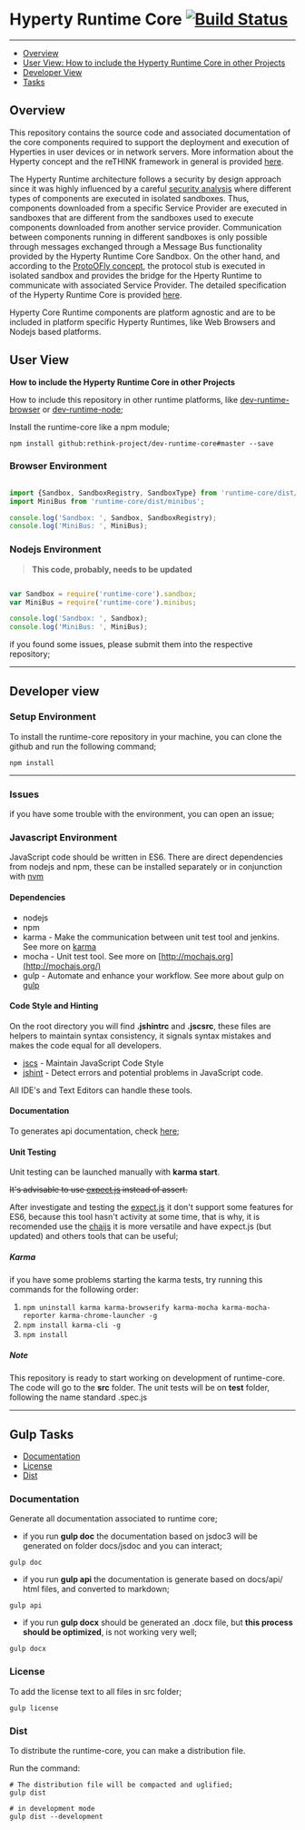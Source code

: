 # Hyperty Runtime Core [![Build Status](https://travis-ci.org/reTHINK-project/dev-runtime-core.svg?branch=develop-improves-revised-catalogue)](https://travis-ci.org/reTHINK-project/dev-runtime-core)
--------------------

-	[Overview](#overview)
-	[User View: How to include the Hyperty Runtime Core in other Projects](#user-view)
-	[Developer View](#developer-view)
-	[Tasks](#tasks)

## <a id="overview">Overview</a>

This repository contains the source code and associated documentation of the core components required to support the deployment and execution of Hyperties in user devices or in network servers. More information about the Hyperty concept and the reTHINK framework in general is provided [here](https://github.com/reTHINK-project/dev-service-framework/blob/master/README.md).

The Hyperty Runtime architecture follows a security by design approach since it was highly influenced by a careful [security analysis](docs/specs/securityanalysis.md) where different types of components are executed in isolated sandboxes. Thus, components downloaded from a specific Service Provider are executed in sandboxes that are different from the sandboxes used to execute components downloaded from another service provider. Communication between components running in different sandboxes is only possible through messages exchanged through a Message Bus functionality provided by the Hyperty Runtime Core Sandbox. On the other hand, and according to the [ProtoOFly concept](https://github.com/reTHINK-project/dev-service-framework/blob/master/docs/manuals/hyperty-messaging-framework.md#protocol-on-the-fly-protofly-and-protostubs), the protocol stub is executed in isolated sandbox and provides the bridge for the Hperty Runtime to communicate with associated Service Provider. The detailed specification of the Hyperty Runtime Core is provided [here](docs/specs/readme.md).

Hyperty Core Runtime components are platform agnostic and are to be included in platform specific Hyperty Runtimes, like Web Browsers and Nodejs based platforms.

## <a id="user-view">User View</a>

**How to include the Hyperty Runtime Core in other Projects**

How to include this repository in other runtime platforms, like [dev-runtime-browser](https://github.com/reTHINK-project/dev-runtime-browser) or [dev-runtime-node](https://github.com/reTHINK-project/dev-runtime-node);

Install the runtime-core like a npm module;
```shell
npm install github:rethink-project/dev-runtime-core#master --save
```

### Browser Environment

```javascript

import {Sandbox, SandboxRegistry, SandboxType} from 'runtime-core/dist/sandbox'
import MiniBus from 'runtime-core/dist/minibus';

console.log('Sandbox: ', Sandbox, SandboxRegistry);
console.log('MiniBus: ', MiniBus);
```

### Nodejs Environment

> **This code, probably, needs to be updated**

```javascript

var Sandbox = require('runtime-core').sandbox;
var MiniBus = require('runtime-core').minibus;

console.log('Sandbox: ', Sandbox);
console.log('MiniBus: ', MiniBus);

```

if you found some issues, please submit them into the respective repository;

---

## <a id="developer-view">Developer view</a>

### Setup Environment

To install the runtime-core repository in your machine, you can clone the github and run the following command;

```shell
npm install
```
---

### Issues

if you have some trouble with the environment, you can open an issue;

### Javascript Environment

JavaScript code should be written in ES6. There are direct dependencies from nodejs and npm, these can be installed separately or in conjunction with [nvm](https://github.com/creationix/nvm)

#### Dependencies

-	nodejs
-	npm
-	karma - Make the communication between unit test tool and jenkins. See more on [karma](http://karma-runner.github.io/0.13/index.html)
-	mocha - Unit test tool. See more on [http://mochajs.org](http://mochajs.org/)
-	gulp - Automate and enhance your workflow. See more about gulp on [gulp](http://gulpjs.com/)

#### Code Style and Hinting

On the root directory you will find **.jshintrc** and **.jscsrc**, these files are helpers to maintain syntax consistency, it signals syntax mistakes and makes the code equal for all developers.

-	[jscs](http://jscs.info/) - Maintain JavaScript Code Style
-	[jshint](http://jshint.com/) - Detect errors and potential problems in JavaScript code.

All IDE's and Text Editors can handle these tools.

#### Documentation

To generates api documentation, check [here](#documentation-task);

#### Unit Testing

Unit testing can be launched manually with **karma start**.

~~It's advisable to use [expect.js](https://github.com/Automattic/expect.js) instead of assert.~~

After investigate and testing the [expect.js](https://github.com/Automattic/expect.js) it don't support some features for ES6, because this tool hasn't activity at some time, that is why, it is recomended use the [chaijs](http://chaijs.com/) it is more versatile and have expect.js (but updated) and others tools that can be useful;

##### Karma

if you have some problems starting the karma tests, try running this commands for the following order:

1.	`npm uninstall karma karma-browserify karma-mocha karma-mocha-reporter karma-chrome-launcher -g`
2.	`npm install karma-cli -g`
3.	`npm install`

##### Note

This repository is ready to start working on development of runtime-core. The code will go to the **src** folder. The unit tests will be on **test** folder, following the name standard <component>.spec.js

---

## <a id="tasks">Gulp Tasks</a>

-	[Documentation](#documentation-task)
-	[License](#license)
-	[Dist](#dist)

### <a id="documentation-task">Documentation</a>

Generate all documentation associated to runtime core;

-	if you run **gulp doc** the documentation based on jsdoc3 will be generated on folder docs/jsdoc and you can interact;

`gulp doc`

-	if you run **gulp api** the documentation is generate based on docs/api/ html files, and converted to markdown;

`gulp api`

-	if you run **gulp docx** should be generated an .docx file, but **this process should be optimized**, is not working very well;

`gulp docx`

### License

To add the license text to all files in src folder;

`gulp license`

### Dist

To distribute the runtime-core, you can make a distribution file.

Run the command:

```shell
# The distribution file will be compacted and uglified;
gulp dist

# in development mode
gulp dist --development
```
